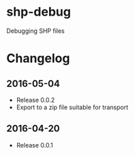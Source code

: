 # shp-debug
Debugging SHP files

# Changelog

## 2016-05-04
* Release 0.0.2
* Export to a zip file suitable for transport

## 2016-04-20
* Release 0.0.1

